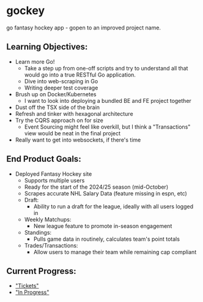 # gockey
go fantasy hockey app - gopen to an improved project name.


## Learning Objectives:
  * Learn more Go!
    * Take a step up from one-off scripts and try to understand all that would go into a true RESTful Go application.
    * Dive into web-scraping in Go
    * Writing deeper test coverage
  * Brush up on Docker/Kubernetes
    * I want to look into deploying a bundled BE and FE project together
  * Dust off the TSX side of the brain
  * Refresh and tinker with hexagonal architecture
  * Try the CQRS approach on for size
    * Event Sourcing might feel like overkill, but I think a "Transactions" view would be neat in the final project
  * Really want to get into websockets, if there's time
   
## End Product Goals:
  * Deployed Fantasy Hockey site
    * Supports multiple users
    * Ready for the start of the 2024/25 season (mid-October)
    * Scrapes accurate NHL Salary Data (feature missing in espn, etc)
    * Draft:
      * Ability to run a draft for the league, ideally with all users logged in
    * Weekly Matchups:
      * New league feature to promote in-season engagement
    * Standings:
      * Pulls game data in routinely, calculates team's point totals
    * Trades/Transactions:
      * Allow users to manage their team while remaining cap compliant

## Current Progress:
  * ["Tickets"](https://github.com/russellcain/gockey/issues)
  * ["In Progress"](https://github.com/russellcain/gockey/pulls)
